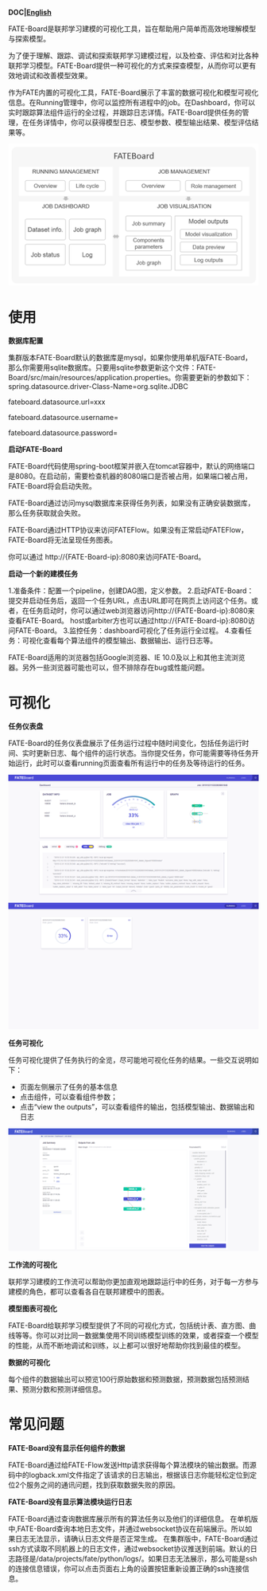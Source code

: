 **DOC|[English](./README.md)**

FATE-Board是联邦学习建模的可视化工具，旨在帮助用户简单而高效地理解模型与探索模型。

为了便于理解、跟踪、调试和探索联邦学习建模过程，以及检查、评估和对比各种联邦学习模型。FATE-Board提供一种可视化的方式来探查模型，从而你可以更有效地调试和改善模型效果。

作为FATE内置的可视化工具，FATE-Board展示了丰富的数据可视化和模型可视化信息。在Running管理中，你可以监控所有进程中的job。在Dashboard，你可以实时跟踪算法组件运行的全过程，并跟踪日志详情。FATE-Board提供任务的管理，在任务详情中，你可以获得模型日志、模型参数、模型输出结果、模型评估结果等。

 <div style="text-align:center", align=center>
<img src="./images/FATEBoard.png" />
</div>

# **使用** #

**数据库配置**

集群版本FATE-Board默认的数据库是mysql，如果你使用单机版FATE-Board，那么你需要用sqlite数据库。只要用sqlite参数更新这个文件：FATE-Board/src/main/resources/application.properties。你需要更新的参数如下：
spring.datasource.driver-Class-Name=org.sqlite.JDBC 

fateboard.datasource.url=xxx 

fateboard.datasource.username= 

fateboard.datasource.password=


**启动FATE-Board** 

FATE-Board代码使用spring-boot框架并嵌入在tomcat容器中，默认的网络端口是8080。在启动前，需要检查机器的8080端口是否被占用，如果端口被占用，FATE-Board将会启动失败。

FATE-Board通过访问mysql数据库来获得任务列表，如果没有正确安装数据库，那么任务获取就会失败。 

FATE-Board通过HTTP协议来访问FATEFlow。如果没有正常启动FATEFlow，FATE-Board将无法呈现任务图表。

你可以通过 http://{FATE-Board-ip}:8080来访问FATE-Board。

**启动一个新的建模任务** 

1.准备条件：配置一个pipeline，创建DAG图，定义参数。
2.启动FATE-Board：提交并启动任务后，返回一个任务URL，点击URL即可在网页上访问这个任务。或者，在任务启动时，你可以通过web浏览器访问http://{FATE-Board-ip}:8080来查看FATE-Board。
host或arbiter方也可以通过http://{FATE-Board-ip}:8080访问FATE-Board。
3.监控任务：dashboard可视化了任务运行全过程。
4.查看任务：可视化查看每个算法组件的模型输出、数据输出、运行日志等。

FATE-Board适用的浏览器包括Google浏览器、IE 10.0及以上和其他主流浏览器。另外一些浏览器可能也可以，但不排除存在bug或性能问题。

# **可视化** #

**任务仪表盘** 

FATE-Board的任务仪表盘展示了任务运行过程中随时间变化，包括任务运行时间、实时更新日志、每个组件的运行状态。当你提交任务，你可能需要等待任务开始运行，此时可以查看running页面查看所有运行中的任务及等待运行的任务。

<div style="text-align:center", align=center>
<img src="./images/dashboard.png" />
</div>
<div style="text-align:center", align=center>
<img src="./images/Running.png" />
</div>

**任务可视化**

任务可视化提供了任务执行的全览，尽可能地可视化任务的结果。一些交互说明如下：

- 页面左侧展示了任务的基本信息
- 点击组件，可以查看组件参数；
- 点击“view the outputs”，可以查看组件的输出，包括模型输出、数据输出和日志

<div style="text-align:center", align=center>
<img src="./images/jobDetail.png" />
</div>

**工作流的可视化**

联邦学习建模的工作流可以帮助你更加直观地跟踪运行中的任务，对于每一方参与建模的角色，都可以查看各自在联邦建模中的图表。 

**模型图表可视化**

FATE-Board给联邦学习模型提供了不同的可视化方式，包括统计表、直方图、曲线等等。你可以对比同一数据集使用不同训练模型训练的效果，或者探查一个模型的性能，从而不断地调试和训练，以上都可以很好地帮助你找到最佳的模型。

**数据的可视化**

每个组件的数据输出可以预览100行原始数据和预测数据，预测数据包括预测结果、预测分数和预测详细信息。

# **常见问题** #

**FATE-Board没有显示任何组件的数据** 

FATE-Board通过给FATE-Flow发送Http请求获得每个算法模块的输出数据。而源码中的logback.xml文件指定了该请求的日志输出，根据该日志你能轻松定位到定位2个服务之间的通讯问题，找到获取数据失败的原因。

**FATE-Board没有显示算法模块运行日志**

FATE-Board通过查询数据库展示所有的算法任务以及他们的详细信息。
在单机版中,FATE-Board查询本地日志文件，并通过websocket协议在前端展示。所以如果日志无法显示，请确认日志文件是否正常生成。
在集群版中，FATE-Board通过ssh方式读取不同机器上的日志文件，通过websocket协议推送到前端。默认的日志路径是/data/projects/fate/python/logs/。如果日志无法展示，那么可能是ssh的连接信息错误，你可以点击页面右上角的设置按钮重新设置正确的ssh连接信息。
